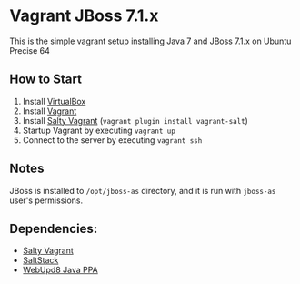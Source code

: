 Vagrant JBoss 7.1.x
======================

This is the simple vagrant setup installing Java 7 and JBoss 7.1.x on Ubuntu Precise 64

## How to Start

1. Install [VirtualBox](https://www.virtualbox.org/)
1. Install [Vagrant](http://www.vagrantup.com/)
2. Install [Salty Vagrant](https://github.com/saltstack/salty-vagrant) (`vagrant plugin install vagrant-salt`)
3. Startup Vagrant by executing `vagrant up`
4. Connect to the server by executing `vagrant ssh`

## Notes

JBoss is installed to `/opt/jboss-as` directory, and it is run with `jboss-as` user's permissions.

## Dependencies:

* [Salty Vagrant](https://github.com/saltstack/salty-vagrant)
* [SaltStack](http://saltstack.com/community.html)
* [WebUpd8 Java PPA](https://launchpad.net/~webupd8team/+archive/java)



